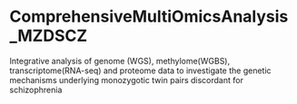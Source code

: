 # ComprehensiveMultiOmicsAnalysis_MZDSCZ
Integrative analysis of genome (WGS), methylome(WGBS), transcriptome(RNA-seq) and proteome data to investigate the genetic mechanisms underlying monozygotic twin pairs discordant for schizophrenia 
